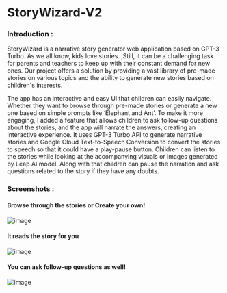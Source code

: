 # StoryWizard-V2

### Introduction : 
StoryWizard is a narrative story generator web application based on GPT-3 Turbo. As we all know, kids love stories. ,Still, it can be a challenging task for parents and teachers to keep up with their constant demand for new ones. Our project offers a solution by providing a vast library of pre-made stories on various topics and the ability to generate new stories based on children's interests.

The app has an interactive and easy UI that children can easily navigate. Whether they want to browse through pre-made stories or generate a new one based on simple prompts like ‘Elephant and Ant’. To make it more engaging, I added a feature that allows children to ask follow-up questions about the stories, and the app will narrate the answers, creating an interactive experience.
It uses GPT-3 Turbo API to generate narrative stories and Google Cloud Text-to-Speech Conversion to convert the stories to speech so that it could have a play-pause button. Children can listen to the stories while looking at the accompanying visuals or images generated by Leap AI model. Along with that children can pause the narration and ask questions related to the story if they have any doubts.

### Screenshots :
#### Browse through the stories or Create your own!
![image](https://github.com/Abhinavxox/StoryWizard-V2/assets/72064600/a59e9ab1-709d-4360-b4f0-15c09fd25265)
#### It reads the story for you
![image](https://github.com/Abhinavxox/StoryWizard-V2/assets/72064600/c3da6185-d820-4b1f-8761-27e47c56e3bf)
#### You can ask follow-up questions as well!
![image](https://github.com/Abhinavxox/StoryWizard-V2/assets/72064600/4e874d2f-143d-4bde-9702-e5eb5cdb0126)
